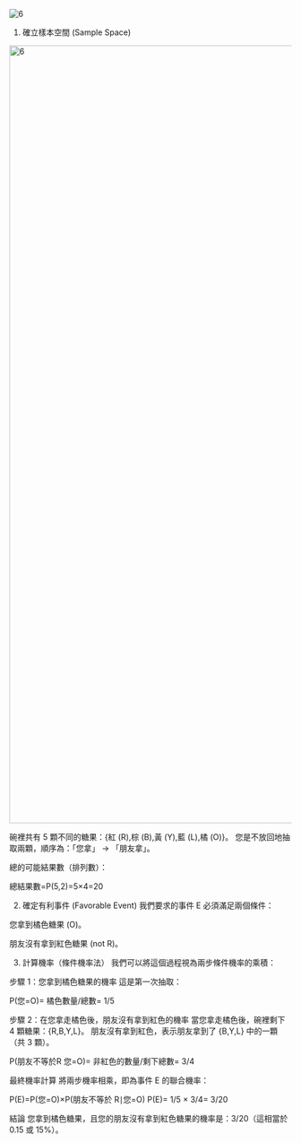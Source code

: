
![6](https://github.com/user-attachments/assets/e8a1cd22-4676-4904-b280-687eb73d8f75)


1. 確立樣本空間 (Sample Space)

<img width="2365" height="1387" alt="6" src="https://github.com/user-attachments/assets/53574a9f-c344-4450-b986-2b489a1c884d" />

   
碗裡共有 5 顆不同的糖果：{紅 (R),棕 (B),黃 (Y),藍 (L),橘 (O)}。
您是不放回地抽取兩顆，順序為：「您拿」 → 「朋友拿」。

總的可能結果數（排列數）：

總結果數=P(5,2)=5×4=20

2. 確定有利事件 (Favorable Event)
我們要求的事件 E 必須滿足兩個條件：

您拿到橘色糖果 (O)。

朋友沒有拿到紅色糖果 (not R)。

3. 計算機率（條件機率法）
我們可以將這個過程視為兩步條件機率的乘積：

步驟 1：您拿到橘色糖果的機率
這是第一次抽取：

P(您=O)= 橘色數量/總數= 1/5
 
步驟 2：在您拿走橘色後，朋友沒有拿到紅色的機率
當您拿走橘色後，碗裡剩下 4 顆糖果：{R,B,Y,L}。
朋友沒有拿到紅色，表示朋友拿到了 {B,Y,L} 中的一顆（共 3 顆）。

P(朋友不等於R 您=O)= 非紅色的數量/剩下總數= 3/4
 
最終機率計算
將兩步機率相乘，即為事件 E 的聯合機率：

P(E)=P(您=O)×P(朋友不等於 R∣您=O)
P(E)= 1/5 × 3/4= 3/20

結論
您拿到橘色糖果，且您的朋友沒有拿到紅色糖果的機率是：3/20（這相當於 0.15 或 15%）。
